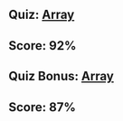 ## Quiz: [Array](http://quiz.boolean.careers/?p=25)

## Score: 92%

## Quiz Bonus: [Array](http://quiz.boolean.careers/?p=80 "Quiz bonus")

## Score: 87%
